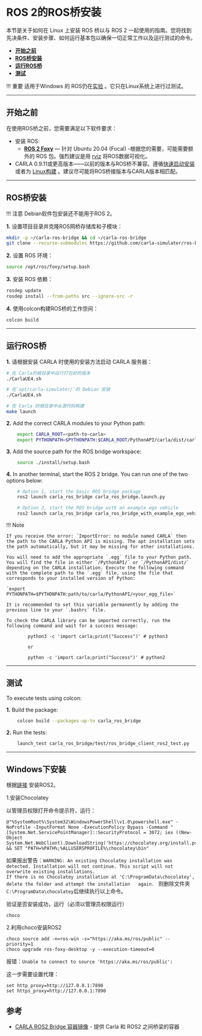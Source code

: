 # ROS 2的ROS桥安装

本节是关于如何在 Linux 上安装 ROS 桥以与 ROS 2 一起使用的指南。您将找到先决条件、安装步骤、如何运行基本包以确保一切正常工作以及运行测试的命令。

- [__开始之前__](#before-you-begin)
- [__ROS桥安装__](#ros-bridge-installation)
- [__运行ROS桥__](#run-the-ros-bridge)
- [__测试__](#testing)

!!! 重要
    适用于Windows 的 ROS仍在[实验](http://wiki.ros.org/noetic/Installation) 。它只在Linux系统上进行过测试。 

---

## 开始之前

在使用ROS桥之前，您需要满足以下软件要求：

- 安装 ROS:
    - [__ROS 2 Foxy__](https://docs.ros.org/en/foxy/Installation/Ubuntu-Install-Debians.html) — 针对 Ubuntu 20.04 (Focal)
-根据您的需要，可能需要额外的 ROS 包。强烈建议是用 [rviz](https://wiki.ros.org/rviz) 将ROS数据可视化。
- CARLA 0.9.11或更高版本——以前的版本与ROS桥不兼容。遵循[快速启动安装](https://carla.readthedocs.io/en/latest/start_quickstart/) 或者为 [Linux构建](https://carla.readthedocs.io/en/latest/build_linux/) 。建议尽可能将ROS桥接版本与CARLA版本相匹配。

---

## ROS桥安装

!!! 注意
    Debian软件包安装还不能用于ROS 2。

__1.__ 设置项目目录并克隆ROS网桥存储库和子模块：

```sh
mkdir -p ~/carla-ros-bridge && cd ~/carla-ros-bridge
git clone --recurse-submodules https://github.com/carla-simulator/ros-bridge.git src/ros-bridge
```

__2.__ 设置 ROS 环境：

```sh
source /opt/ros/foxy/setup.bash
```

__3.__ 安装 ROS 依赖：

```sh
rosdep update
rosdep install --from-paths src --ignore-src -r
```

__4.__ 使用colcon构建ROS桥的工作空间：

```sh
colcon build
```

---

## 运行ROS桥

__1.__ 请根据安装 CARLA 时使用的安装方法启动 CARLA 服务器：

```sh
# 在 Carla的根目录中运行打包好的版本
./CarlaUE4.sh

# 在`opt/carla-simulator/`的 Debian 安装 
./CarlaUE4.sh

# 在 Carla 的根目录中从源代码构建
make launch
```

__2.__ Add the correct CARLA modules to your Python path:

```sh
    export CARLA_ROOT=<path-to-carla>
    export PYTHONPATH=$PYTHONPATH:$CARLA_ROOT/PythonAPI/carla/dist/carla-<carla_version_and_arch>.egg:$CARLA_ROOT/PythonAPI/carla
```
__3.__ Add the source path for the ROS bridge workspace:

```sh
    source ./install/setup.bash
```

__4.__ In another terminal, start the ROS 2 bridge. You can run one of the two options below:

```sh
    # Option 1, start the basic ROS bridge package
    ros2 launch carla_ros_bridge carla_ros_bridge.launch.py

    # Option 2, start the ROS bridge with an example ego vehicle
    ros2 launch carla_ros_bridge carla_ros_bridge_with_example_ego_vehicle.launch.py
```

!!! Note

    If you receive the error: `ImportError: no module named CARLA` then the path to the CARLA Python API is missing. The apt installation sets the path automatically, but it may be missing for other installations.

    You will need to add the appropriate `.egg` file to your Python path. You will find the file in either `/PythonAPI/` or `/PythonAPI/dist/` depending on the CARLA installation. Execute the following command with the complete path to the `.egg` file, using the file that corresponds to your installed version of Python:

    `export PYTHONPATH=$PYTHONPATH:path/to/carla/PythonAPI/<your_egg_file>`

    It is recommended to set this variable permanently by adding the previous line to your `.bashrc` file.

    To check the CARLA library can be imported correctly, run the following command and wait for a success message:

            python3 -c 'import carla;print("Success")' # python3

            or

            python -c 'import carla;print("Success")' # python2

---

## 测试

To execute tests using colcon:

__1.__ Build the package:

```sh
    colcon build --packages-up-to carla_ros_bridge
```

__2.__ Run the tests:

```sh
    launch_test carla_ros_bridge/test/ros_bridge_client_ros2_test.py
```

---

## Windows下安装
根据[链接](./ros/windows-install_binary.md) 安装ROS2。

1.安装Chocolatey

以管理员权限打开命令提示符，运行：
```shell
@"%SystemRoot%\System32\WindowsPowerShell\v1.0\powershell.exe" -NoProfile -InputFormat None -ExecutionPolicy Bypass -Command "[System.Net.ServicePointManager]::SecurityProtocol = 3072; iex ((New-Object System.Net.WebClient).DownloadString('https://chocolatey.org/install.ps1'))" && SET "PATH=%PATH%;%ALLUSERSPROFILE%\chocolatey\bin"
```
如果报出警告：`WARNING: An existing Chocolatey installation was detected. Installation will not continue. This script will not         overwrite existing installations.                                                                                       If there is no Chocolatey installation at 'C:\ProgramData\chocolatey', delete the folder and attempt the installation   again. `
则删除文件夹`C:\ProgramData\chocolatey`后继续执行以上命令。

验证是否安装成功，运行（必须以管理员权限运行）
```shell
choco
```

2.利用choco安装ROS2
```shell
choco source add -n=ros-win -s="https://aka.ms/ros/public" --priority=1
choco upgrade ros-foxy-desktop -y --execution-timeout=0
```
报错：`Unable to connect to source 'https://aka.ms/ros/public':`

这一步需要设置代理：
```shell
set http_proxy=http://127.0.0.1:7890
set https_proxy=http://127.0.0.1:7890
```

## 参考
- [CARLA ROS2 Bridge 容器镜像](https://bbs.carla.org.cn/info/5d3ee60a617a4db08bf9389e60ecaad2?csr=1) - 提供 Carla 和 ROS2 之间桥梁的容器

